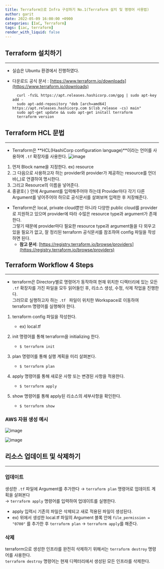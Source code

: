 ```yaml
---
title: Terraform으로 Infra 구성하기 No.1(Terraform 설치 및 명령어 사용법)
author: garit
date: 2022-05-09 16:00:00 +0900
categories: [IaC, Terraform]
tags: [iac, terraform]
render_with_liquid: false
---
```


## Terraform 설치하기
---
- 실습은 Ubuntu 환경에서 진행하였다.
- 다운로드 공식 문서 : [https://www.terraform.io/downloads](https://www.terraform.io/downloads)  

        curl -fsSL https://apt.releases.hashicorp.com/gpg | sudo apt-key add -    
        sudo apt-add-repository "deb [arch=amd64] https://apt.releases.hashicorp.com $(lsb_release -cs) main"    
        sudo apt-get update && sudo apt-get install terraform    
        terraform version    

## Terraform  HCL 문법
---
- Terraform은 **HCL(HashiCorp configuration language)**이라는 언어를 사용하며 `.tf` 확장자를 사용한다.
![image](https://user-images.githubusercontent.com/67899732/167346621-472f38ee-e766-43ff-8120-94826946150b.png)
1. 먼저 Block name을 지정한다. ex) resource  
2. 그 다음으로 사용하고자 하는 provider와 provider가 제공하는 resource를 언더바(_)로 연결하여 명시한다.
3. 그리고 Resource의 이름을 넣어준다.
4. 중괄호{ } 안에 Argument를 입력해주어야 하는데 Provider마다 각기 다른 Argument를 넣어주어야 하므로 공식문서를 살펴보며 입력한 후 저장해준다.
- Terraform은 local, private cloud뿐만 아니라 다양한 public cloud를 provider로 지원하고 있으며 provider에 따라 수많은 resource type과 argument가 존재한다.  
그렇기 때문에 provider마다 필요한 resource type과 argument들을 다 외우고 있을 필요가 없고,  잘 정리된 terraform 공식문서를 참조하여 config 파일을 작성하면 된다.    
	- **참고 문서**: [https://registry.terraform.io/browse/providers](https://registry.terraform.io/browse/providers)  

## Terraform Workflow 4 Steps
---
- terraform은 Directory별로 명령어가 동작하여 현재 위치한 디렉터리에 있는 모든 `.tf` 확장자를 가진 파일을 모두 읽어들인 후, 리소스 생성, 수정, 삭제 작업을 진행한다.  
  그러므로 실행하고자 하는 `.tf ` 파일이 위치한 Workspace로 이동하여 terraform 명령어를 실행해야 한다.  

1. terraform config 파일을 작성한다.  
    - ex) local.tf  

2. init 명령어를 통해 terraform을 initializing 한다.  
	- `$ terraform init`  

3. plan 명령어를 통해 실행 계획을 미리 살펴본다.  
	- `$ terraform plan`  

4. apply 명령어를 통해 새로운 사항 또는 변경된 사항을 적용한다.  
	- `$ terraform apply`  

5. show 명령어를 통해 apply된 리소스의 세부사항을 확인한다.  
	- `$ terraform show`  
   

### AWS 자원 생성 예시
![image](https://user-images.githubusercontent.com/67899732/167347038-835454d2-09d0-4e05-a590-800d0a4933cc.png)

![image](https://user-images.githubusercontent.com/67899732/167347104-72f3fd3c-486c-4485-8a2f-47b68042db48.png)

## 리소스 업데이트 및 삭제하기
---
### 업데이트  
생성한 `.tf`  파일에 Argument를 추가한다 &rarr; `terraform plan` 명령어로 업데이트 계획을 살펴본다   
&rarr; `terraform apply` 명령어를 입력하여 업데이트를 실행한다.  
- apply 입력시 기존의 파일은 삭제되고 새로 적용된 파일이 생성된다.  
- ex) 위에서 생성한 local.tf 파일의 Argument 블록 안에 `file_permission = "0700"` 를 추가한 후 `terraform plan` &rarr; `terraform apply`를 해준다.  

### 삭제  
terraform으로 생성한 인프라를 완전히 삭제하기 위해서는 `terraform destroy` 명령어를 사용한다.  
`terraform destroy` 명령어는 현재 디렉터리에서 생성된 모든 인프라를 삭제한다.  
 

